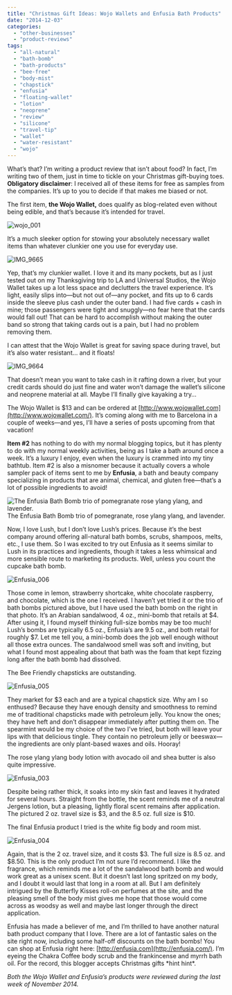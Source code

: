 ```yaml
---
title: "Christmas Gift Ideas: Wojo Wallets and Enfusia Bath Products"
date: "2014-12-03"
categories:
  - "other-businesses"
  - "product-reviews"
tags:
  - "all-natural"
  - "bath-bomb"
  - "bath-products"
  - "bee-free"
  - "body-mist"
  - "chapstick"
  - "enfusia"
  - "floating-wallet"
  - "lotion"
  - "neoprene"
  - "review"
  - "silicone"
  - "travel-tip"
  - "wallet"
  - "water-resistant"
  - "wojo"
---
```


What’s that? I’m writing a product review that isn’t about food? In fact, I’m writing two of them, just in time to tickle on your Christmas gift-buying toes. **Obligatory disclaimer**: I received all of these items for free as samples from the companies. It’s up to you to decide if that makes me biased or not.

The first item, **the Wojo Wallet,** does qualify as blog-related even without being edible, and that’s because it’s intended for travel.

![wojo_001](http://s3.amazonaws.com/thegourmez-wpmedia/2014/12/wojo_001-500x332.jpg)

It’s a much sleeker option for stowing your absolutely necessary wallet items than whatever clunkier one you use for everyday use.

![IMG_9665](http://s3.amazonaws.com/thegourmez-wpmedia/2014/12/IMG_9665-500x333.jpg)

Yep, that’s my clunkier wallet. I love it and its many pockets, but as I just tested out on my Thanksgiving trip to LA and Universal Studios, the Wojo Wallet takes up a lot less space and declutters the travel experience. It’s light, easily slips into—but not out of—any pocket, and fits up to 6 cards inside the sleeve plus cash under the outer band. I had five cards + cash in mine; those passengers were tight and snuggly—no fear here that the cards would fall out! That can be hard to accomplish without making the outer band so strong that taking cards out is a pain, but I had no problem removing them.

I can attest that the Wojo Wallet is great for saving space during travel, but it’s also water resistant… and it floats!

![IMG_9664](http://s3.amazonaws.com/thegourmez-wpmedia/2014/12/IMG_9664-284x500.jpg)

That doesn’t mean you want to take cash in it rafting down a river, but your credit cards should do just fine and water won’t damage the wallet’s silicone and neoprene material at all. Maybe I’ll finally give kayaking a try…

The Wojo Wallet is $13 and can be ordered at [http://www.wojowallet.com](http://www.wojowallet.com/). It’s coming along with me to Barcelona in a couple of weeks—and yes, I’ll have a series of posts upcoming from that vacation!

**Item #2** has nothing to do with my normal blogging topics, but it has plenty to do with my normal weekly activities, being as I take a bath around once a week. It’s a luxury I enjoy, even when the luxury is crammed into my tiny bathtub. Item #2 is also a misnomer because it actually covers a whole sampler pack of items sent to me by **Enfusia**, a bath and beauty company specializing in products that are animal, chemical, and gluten free—that’s a lot of possible ingredients to avoid!




<div class="caption">

![The Enfusia Bath Bomb trio of pomegranate rose ylang ylang, and lavender.](http://s3.amazonaws.com/thegourmez-wpmedia/2014/12/Enfusia_001-500x318.jpg) The Enfusia Bath Bomb trio of pomegranate, rose ylang ylang, and lavender.</div>


Now, I love Lush, but I don’t love Lush’s prices. Because it’s the best company around offering all-natural bath bombs, scrubs, shampoos, melts, etc., I use them. So I was excited to try out Enfusia as it seems similar to Lush in its practices and ingredients, though it takes a less whimsical and more sensible route to marketing its products. Well, unless you count the cupcake bath bomb.

![Enfusia_006](http://s3.amazonaws.com/thegourmez-wpmedia/2014/12/Enfusia_006-500x332.jpg)

Those come in lemon, strawberry shortcake, white chocolate raspberry, and chocolate, which is the one I received. I haven’t yet tried it or the trio of bath bombs pictured above, but I have used the bath bomb on the right in that photo. It’s an Arabian sandalwood, 4 oz., mini-bomb that retails at $4. After using it, I found myself thinking full-size bombs may be too much! Lush’s bombs are typically 6.5 oz., Enfusia’s are 9.5 oz., and both retail for roughly $7. Let me tell you, a mini-bomb does the job well enough without all those extra ounces. The sandalwood smell was soft and inviting, but what I found most appealing about that bath was the foam that kept fizzing long after the bath bomb had dissolved.

The Bee Friendly chapsticks are outstanding.

![Enfusia_005](http://s3.amazonaws.com/thegourmez-wpmedia/2014/12/Enfusia_005-338x500.jpg)

They market for $3 each and are a typical chapstick size. Why am I so enthused? Because they have enough density and smoothness to remind me of traditional chapsticks made with petroleum jelly. You know the ones; they have heft and don’t disappear immediately after putting them on. The spearmint would be my choice of the two I’ve tried, but both will leave your lips with that delicious tingle. They contain no petroleum jelly or beeswax—the ingredients are only plant-based waxes and oils. Hooray!

The rose ylang ylang body lotion with avocado oil and shea butter is also quite impressive.

![Enfusia_003](http://s3.amazonaws.com/thegourmez-wpmedia/2014/12/Enfusia_003-332x500.jpg)

Despite being rather thick, it soaks into my skin fast and leaves it hydrated for several hours. Straight from the bottle, the scent reminds me of a neutral Jergens lotion, but a pleasing, lightly floral scent remains after application. The pictured 2 oz. travel size is $3, and the 8.5 oz. full size is $10.

The final Enfusia product I tried is the white fig body and room mist.

![Enfusia_004](http://s3.amazonaws.com/thegourmez-wpmedia/2014/12/Enfusia_004-309x500.jpg)

Again, that is the 2 oz. travel size, and it costs $3. The full size is 8.5 oz. and $8.50. This is the only product I’m not sure I’d recommend. I like the fragrance, which reminds me a lot of the sandalwood bath bomb and would work great as a unisex scent. But it doesn’t last long spritzed on my body, and I doubt it would last that long in a room at all. But I am definitely intrigued by the Butterfly Kisses roll-on perfumes at the site, and the pleasing smell of the body mist gives me hope that those would come across as woodsy as well and maybe last longer through the direct application.

Enfusia has made a believer of me, and I’m thrilled to have another natural bath product company that I love. There are a lot of fantastic sales on the site right now, including some half-off discounts on the bath bombs! You can shop at Enfusia right here: [http://enfusia.com](http://enfusia.com/). I’m eyeing the Chakra Coffee body scrub and the frankincense and myrrh bath oil. For the record, this blogger accepts Christmas gifts \*hint hint\*.

_Both the Wojo Wallet and Enfusia’s products were reviewed during the last week of November 2014._
